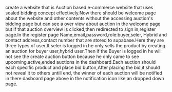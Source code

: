 create a  website that is Auction based e-commerce website that uses sealed bidding concept effectively.Now there should be welcome page about the website and other contents without the accessing auction's bidding page but can see a over view about auction in the welcome page but if that auction overview is clicked,then redirected to sign in,register page.In the register page Name,email,password,role:buyer,seler, Hybrid and contact address,contact number that are stored to supabase.Here they are three types of user,If seler is logged in he only sells the product by creating an auction for buyer user,hybrid user.Then if the Buyer is logged in he will not see the create auction button because he only came to see upcoming,active,ended auctions in the dashboard.Each auction should each specific product and place bid button,After placing the bid,it should not reveal it to others untill end, the winner of each auction will be notified in there dasboard page above in the notification icon like an dropped down page.